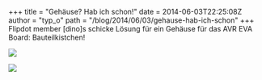 +++
title = "Gehäuse? Hab ich schon!"
date = 2014-06-03T22:25:08Z
author = "typ_o"
path = "/blog/2014/06/03/gehause-hab-ich-schon"
+++
Flipdot member \[dino\]s schicke Lösung für ein Gehäuse für das AVR EVA
Board: Bauteilkistchen\!

[![](/media/avr1.serendipityThumb.jpg)](/media/avr1.jpg)

[![](/media/avr2.serendipityThumb.jpg)](/media/avr2.jpg)
